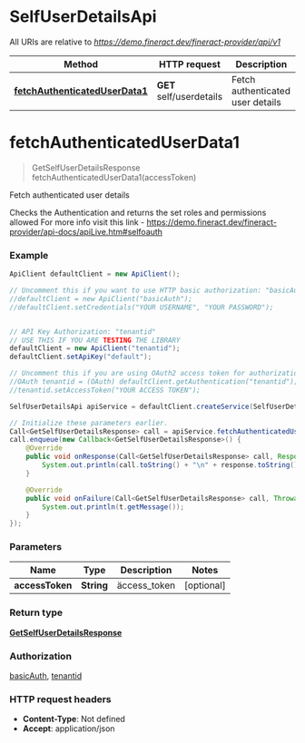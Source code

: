 # SelfUserDetailsApi

All URIs are relative to *https://demo.fineract.dev/fineract-provider/api/v1*

Method | HTTP request | Description
------------- | ------------- | -------------
[**fetchAuthenticatedUserData1**](SelfUserDetailsApi.md#fetchAuthenticatedUserData1) | **GET** self/userdetails | Fetch authenticated user details

<a name="fetchAuthenticatedUserData1"></a>
# **fetchAuthenticatedUserData1**
> GetSelfUserDetailsResponse fetchAuthenticatedUserData1(accessToken)

Fetch authenticated user details

Checks the Authentication and returns the set roles and permissions allowed  For more info visit this link - https://demo.fineract.dev/fineract-provider/api-docs/apiLive.htm#selfoauth

### Example
```java
ApiClient defaultClient = new ApiClient();

// Uncomment this if you want to use HTTP basic authorization: "basicAuth"
//defaultClient = new ApiClient("basicAuth");
//defaultClient.setCredentials("YOUR USERNAME", "YOUR PASSWORD");


// API Key Authorization: "tenantid"
// USE THIS IF YOU ARE TESTING THE LIBRARY
defaultClient = new ApiClient("tenantid");
defaultClient.setApiKey("default");

// Uncomment this if you are using OAuth2 access token for authorization: "tenantid"
//OAuth tenantid = (OAuth) defaultClient.getAuthentication("tenantid");
//tenantid.setAccessToken("YOUR ACCESS TOKEN");

SelfUserDetailsApi apiService = defaultClient.createService(SelfUserDetailsApi.class);

// Initialize these parameters earlier.
Call<GetSelfUserDetailsResponse> call = apiService.fetchAuthenticatedUserData1(accessToken);
call.enqueue(new Callback<GetSelfUserDetailsResponse>() {
    @Override
    public void onResponse(Call<GetSelfUserDetailsResponse> call, Response<GetSelfUserDetailsResponse> response) {
        System.out.println(call.toString() + "\n" + response.toString());
    }

    @Override
    public void onFailure(Call<GetSelfUserDetailsResponse> call, Throwable t) {
        System.out.println(t.getMessage());
    }
});

```

### Parameters

Name | Type | Description  | Notes
------------- | ------------- | ------------- | -------------
 **accessToken** | **String**| äccess_token | [optional]

### Return type

[**GetSelfUserDetailsResponse**](GetSelfUserDetailsResponse.md)

### Authorization

[basicAuth](../README.md#basicAuth), [tenantid](../README.md#tenantid)

### HTTP request headers

 - **Content-Type**: Not defined
 - **Accept**: application/json

